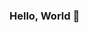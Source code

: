 ### Hello, World 👋

<!--
**p-ship-it/p-ship-it** is a ✨ _special_ ✨ repository because its `README.md` (this file) appears on your GitHub profile.



- 🔭 I’m currently working on Flutter Application and MERN stack Development
- 🌱 I’m currently learning Extended Reality and CLoud
- 👯 I’m looking to collaborate on Projects and Group Works
- 🤔 I’m looking for help with Cloud
- 💬 Ask me about Aliens (I think they do exist 🤔 )
- 📫 How to reach me: https://www.linkedin.com/in/prasit-kumar-dutta-4b6648188/ 
- ⚡ Fun fact: This "🤔" is my favourite emoticon 
-->
